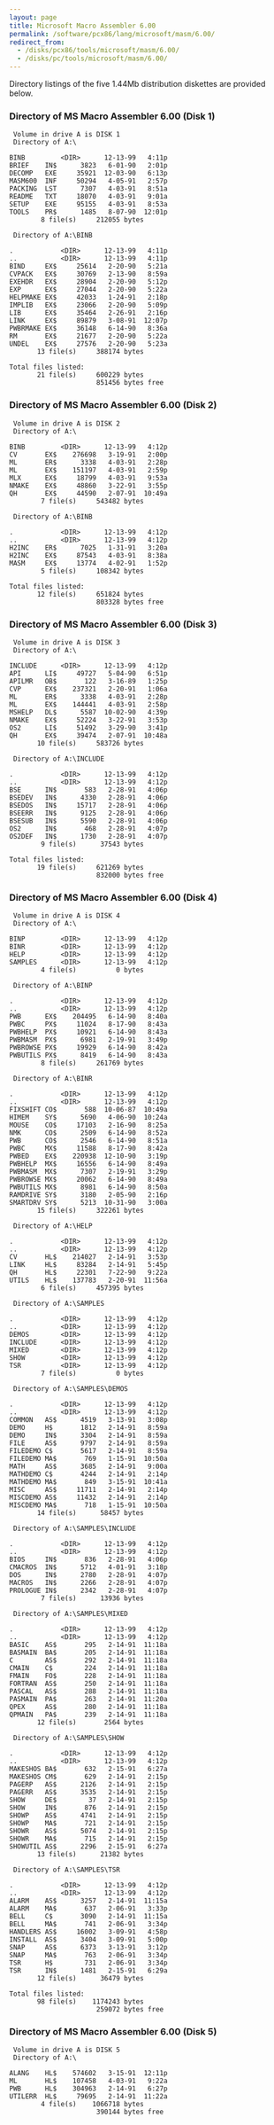 ```yaml
---
layout: page
title: Microsoft Macro Assembler 6.00
permalink: /software/pcx86/lang/microsoft/masm/6.00/
redirect_from:
  - /disks/pcx86/tools/microsoft/masm/6.00/
  - /disks/pc/tools/microsoft/masm/6.00/
---
```


Directory listings of the five 1.44Mb distribution diskettes are provided below.

### Directory of MS Macro Assembler 6.00 (Disk 1)

     Volume in drive A is DISK 1
     Directory of A:\

    BINB         <DIR>      12-13-99   4:11p
    BRIEF    IN$      3823   6-01-90   2:01p
    DECOMP   EXE     35921  12-03-90   6:13p
    MASM600  INF     50294   4-05-91   2:57p
    PACKING  LST      7307   4-03-91   8:51a
    README   TXT     18070   4-03-91   9:01a
    SETUP    EXE     95155   4-03-91   8:53a
    TOOLS    PR$      1485   8-07-90  12:01p
            8 file(s)     212055 bytes

     Directory of A:\BINB

    .            <DIR>      12-13-99   4:11p
    ..           <DIR>      12-13-99   4:11p
    BIND     EX$     25614   2-20-90   5:21a
    CVPACK   EX$     30769   2-13-90   8:59a
    EXEHDR   EX$     28904   2-20-90   5:12p
    EXP      EX$     27044   2-20-90   5:22a
    HELPMAKE EX$     42033   1-24-91   2:18p
    IMPLIB   EX$     23066   2-20-90   5:09p
    LIB      EX$     35464   2-26-91   2:16p
    LINK     EX$     89879   3-08-91  12:07p
    PWBRMAKE EX$     36148   6-14-90   8:36a
    RM       EX$     21677   2-20-90   5:22a
    UNDEL    EX$     27576   2-20-90   5:23a
           13 file(s)     388174 bytes

    Total files listed:
           21 file(s)     600229 bytes
                          851456 bytes free

### Directory of MS Macro Assembler 6.00 (Disk 2)

     Volume in drive A is DISK 2
     Directory of A:\

    BINB         <DIR>      12-13-99   4:12p
    CV       EX$    276698   3-19-91   2:00p
    ML       ER$      3338   4-03-91   2:28p
    ML       EX$    151197   4-03-91   2:59p
    MLX      EX$     18799   4-03-91   9:53a
    NMAKE    EX$     48860   3-22-91   3:55p
    QH       EX$     44590   2-07-91  10:49a
            7 file(s)     543482 bytes

     Directory of A:\BINB

    .            <DIR>      12-13-99   4:12p
    ..           <DIR>      12-13-99   4:12p
    H2INC    ER$      7025   1-31-91   3:20a
    H2INC    EX$     87543   4-03-91   8:38a
    MASM     EX$     13774   4-02-91   1:52p
            5 file(s)     108342 bytes

    Total files listed:
           12 file(s)     651824 bytes
                          803328 bytes free

### Directory of MS Macro Assembler 6.00 (Disk 3)

     Volume in drive A is DISK 3
     Directory of A:\

    INCLUDE      <DIR>      12-13-99   4:12p
    API      LI$     49727   5-04-90   6:51p
    APILMR   OB$       122   3-16-89   1:25p
    CVP      EX$    237321   2-20-91   1:06a
    ML       ER$      3338   4-03-91   2:28p
    ML       EX$    144441   4-03-91   2:58p
    MSHELP   DL$      5587  10-02-90   4:39p
    NMAKE    EX$     52224   3-22-91   3:53p
    OS2      LI$     51492   3-29-90   3:41p
    QH       EX$     39474   2-07-91  10:48a
           10 file(s)     583726 bytes

     Directory of A:\INCLUDE

    .            <DIR>      12-13-99   4:12p
    ..           <DIR>      12-13-99   4:12p
    BSE      IN$       583   2-28-91   4:06p
    BSEDEV   IN$      4330   2-28-91   4:06p
    BSEDOS   IN$     15717   2-28-91   4:06p
    BSEERR   IN$      9125   2-28-91   4:06p
    BSESUB   IN$      5590   2-28-91   4:06p
    OS2      IN$       468   2-28-91   4:07p
    OS2DEF   IN$      1730   2-28-91   4:07p
            9 file(s)      37543 bytes

    Total files listed:
           19 file(s)     621269 bytes
                          832000 bytes free

### Directory of MS Macro Assembler 6.00 (Disk 4)

     Volume in drive A is DISK 4
     Directory of A:\

    BINP         <DIR>      12-13-99   4:12p
    BINR         <DIR>      12-13-99   4:12p
    HELP         <DIR>      12-13-99   4:12p
    SAMPLES      <DIR>      12-13-99   4:12p
            4 file(s)          0 bytes

     Directory of A:\BINP

    .            <DIR>      12-13-99   4:12p
    ..           <DIR>      12-13-99   4:12p
    PWB      EX$    204495   6-14-90   8:40a
    PWBC     PX$     11024   8-17-90   8:43a
    PWBHELP  PX$     10921   6-14-90   8:43a
    PWBMASM  PX$      6981   2-19-91   3:49p
    PWBROWSE PX$     19929   6-14-90   8:42a
    PWBUTILS PX$      8419   6-14-90   8:43a
            8 file(s)     261769 bytes

     Directory of A:\BINR

    .            <DIR>      12-13-99   4:12p
    ..           <DIR>      12-13-99   4:12p
    FIXSHIFT CO$       588  10-06-87  10:49a
    HIMEM    SY$      5690   4-06-90  10:24a
    MOUSE    CO$     17103   2-16-90   8:25a
    NMK      CO$      2509   6-14-90   8:52a
    PWB      CO$      2546   6-14-90   8:51a
    PWBC     MX$     11588   8-17-90   8:42a
    PWBED    EX$    220938  12-10-90   3:19p
    PWBHELP  MX$     16556   6-14-90   8:49a
    PWBMASM  MX$      7307   2-19-91   3:29p
    PWBROWSE MX$     20062   6-14-90   8:49a
    PWBUTILS MX$      8981   6-14-90   8:50a
    RAMDRIVE SY$      3180   2-05-90   2:16p
    SMARTDRV SY$      5213  10-31-90   3:00a
           15 file(s)     322261 bytes

     Directory of A:\HELP

    .            <DIR>      12-13-99   4:12p
    ..           <DIR>      12-13-99   4:12p
    CV       HL$    214027   2-14-91   3:53p
    LINK     HL$     83284   2-14-91   5:45p
    QH       HL$     22301   7-22-90   9:22a
    UTILS    HL$    137783   2-20-91  11:56a
            6 file(s)     457395 bytes

     Directory of A:\SAMPLES

    .            <DIR>      12-13-99   4:12p
    ..           <DIR>      12-13-99   4:12p
    DEMOS        <DIR>      12-13-99   4:12p
    INCLUDE      <DIR>      12-13-99   4:12p
    MIXED        <DIR>      12-13-99   4:12p
    SHOW         <DIR>      12-13-99   4:12p
    TSR          <DIR>      12-13-99   4:12p
            7 file(s)          0 bytes

     Directory of A:\SAMPLES\DEMOS

    .            <DIR>      12-13-99   4:12p
    ..           <DIR>      12-13-99   4:12p
    COMMON   AS$      4519   3-13-91   3:08p
    DEMO     H$       1812   2-14-91   8:59a
    DEMO     IN$      3304   2-14-91   8:59a
    FILE     AS$      9797   2-14-91   8:59a
    FILEDEMO C$       5617   2-14-91   8:59a
    FILEDEMO MA$       769   1-15-91  10:50a
    MATH     AS$      3685   2-14-91   9:00a
    MATHDEMO C$       4244   2-14-91   2:14p
    MATHDEMO MA$       849   3-15-91  10:41a
    MISC     AS$     11711   2-14-91   2:14p
    MISCDEMO AS$     11432   2-14-91   2:14p
    MISCDEMO MA$       718   1-15-91  10:50a
           14 file(s)      58457 bytes

     Directory of A:\SAMPLES\INCLUDE

    .            <DIR>      12-13-99   4:12p
    ..           <DIR>      12-13-99   4:12p
    BIOS     IN$       836   2-28-91   4:06p
    CMACROS  IN$      5712   4-01-91   3:18p
    DOS      IN$      2780   2-28-91   4:07p
    MACROS   IN$      2266   2-28-91   4:07p
    PROLOGUE IN$      2342   2-28-91   4:07p
            7 file(s)      13936 bytes

     Directory of A:\SAMPLES\MIXED

    .            <DIR>      12-13-99   4:12p
    ..           <DIR>      12-13-99   4:12p
    BASIC    AS$       295   2-14-91  11:18a
    BASMAIN  BA$       205   2-14-91  11:18a
    C        AS$       292   2-14-91  11:18a
    CMAIN    C$        224   2-14-91  11:18a
    FMAIN    FO$       228   2-14-91  11:18a
    FORTRAN  AS$       250   2-14-91  11:18a
    PASCAL   AS$       288   2-14-91  11:18a
    PASMAIN  PA$       263   2-14-91  11:20a
    QPEX     AS$       280   2-14-91  11:18a
    QPMAIN   PA$       239   2-14-91  11:18a
           12 file(s)       2564 bytes

     Directory of A:\SAMPLES\SHOW

    .            <DIR>      12-13-99   4:12p
    ..           <DIR>      12-13-99   4:12p
    MAKESHOS BA$       632   2-15-91   6:27a
    MAKESHOS CM$       629   2-14-91   2:15p
    PAGERP   AS$      2126   2-14-91   2:15p
    PAGERR   AS$      3535   2-14-91   2:15p
    SHOW     DE$        37   2-14-91   2:15p
    SHOW     IN$       876   2-14-91   2:15p
    SHOWP    AS$      4741   2-14-91   2:15p
    SHOWP    MA$       721   2-14-91   2:15p
    SHOWR    AS$      5074   2-14-91   2:15p
    SHOWR    MA$       715   2-14-91   2:15p
    SHOWUTIL AS$      2296   2-15-91   6:27a
           13 file(s)      21382 bytes

     Directory of A:\SAMPLES\TSR

    .            <DIR>      12-13-99   4:12p
    ..           <DIR>      12-13-99   4:12p
    ALARM    AS$      3257   2-14-91  11:15a
    ALARM    MA$       637   2-06-91   3:33p
    BELL     C$       3090   2-14-91  11:15a
    BELL     MA$       741   2-06-91   3:34p
    HANDLERS AS$     16002   3-09-91   4:58p
    INSTALL  AS$      3404   3-09-91   5:00p
    SNAP     AS$      6373   3-13-91   3:12p
    SNAP     MA$       763   2-06-91   3:34p
    TSR      H$        731   2-06-91   3:34p
    TSR      IN$      1481   2-15-91   6:29a
           12 file(s)      36479 bytes

    Total files listed:
           98 file(s)    1174243 bytes
                          259072 bytes free

### Directory of MS Macro Assembler 6.00 (Disk 5)

     Volume in drive A is DISK 5
     Directory of A:\

    ALANG    HL$    574602   3-15-91  12:11p
    ML       HL$    107458   4-03-91   9:22a
    PWB      HL$    304963   2-14-91   6:27p
    UTILERR  HL$     79695   2-14-91  11:22a
            4 file(s)    1066718 bytes
                          390144 bytes free
